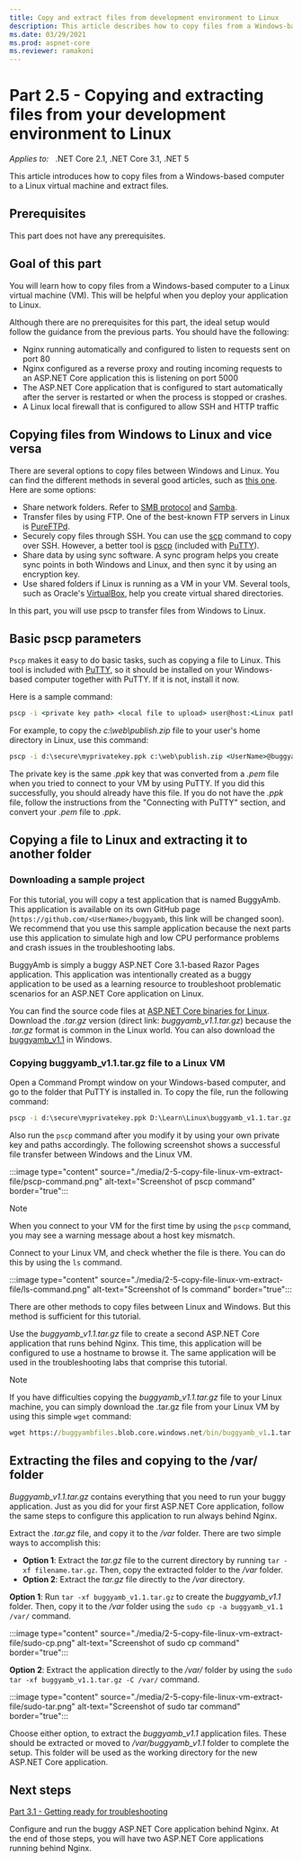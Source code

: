 ```yaml
---
title: Copy and extract files from development environment to Linux
description: This article describes how to copy files from a Windows-based computer to a Linux virtual machine and extract files.
ms.date: 03/29/2021
ms.prod: aspnet-core
ms.reviewer: ramakoni
---
```

# Part 2.5 - Copying and extracting files from your development environment to Linux

_Applies to:_ &nbsp; .NET Core 2.1, .NET Core 3.1, .NET 5  

This article introduces how to copy files from a Windows-based computer to a Linux virtual machine and extract files.

## Prerequisites

This part does not have any prerequisites.

## Goal of this part

You will learn how to copy files from a Windows-based computer to a Linux virtual machine (VM). This will be helpful when you deploy your application to Linux.

Although there are no prerequisites for this part, the ideal setup would follow the guidance from the previous parts. You should have the following:

- Nginx running automatically and configured to listen to requests sent on port 80
- Nginx configured as a reverse proxy and routing incoming requests to an ASP.NET Core application this is listening on port 5000
- The ASP.NET Core application that is configured to start automatically after the server is restarted or when the process is stopped or crashes.
- A Linux local firewall that is configured to allow SSH and HTTP traffic

## Copying files from Windows to Linux and vice versa

There are several options to copy files between Windows and Linux. You can find the different methods in several good articles, such as [this one](https://www.makeuseof.com/tag/transfer-share-files-windows-linux/). Here are some options:

- Share network folders. Refer to [SMB protocol](https://tldp.org/HOWTO/SMB-HOWTO-8.html) and [Samba](https://www.samba.org/samba/what_is_samba.html).
- Transfer files by using FTP. One of the best-known FTP servers in Linux is [PureFTPd](https://www.pureftpd.org/project/pure-ftpd/).
- Securely copy files through SSH. You can use the [scp](https://haydenjames.io/linux-securely-copy-files-using-scp/) command to copy over SSH. However, a better tool is [pscp](http://manpages.ubuntu.com/manpages/xenial/man1/pscp.1.html) (included with [PuTTY](https://www.ssh.com/ssh/putty/putty-manuals/0.68/Chapter5.html)).
- Share data by using sync software. A sync program helps you create sync points in both Windows and Linux, and then sync it by using an encryption key.
- Use shared folders if Linux is running as a VM in your VM. Several tools, such as Oracle's [VirtualBox](https://www.virtualbox.org/), help you create virtual shared directories.

In this part, you will use pscp to transfer files from Windows to Linux.

## Basic pscp parameters

`Pscp` makes it easy to do basic tasks, such as copying a file to Linux. This tool is included with [PuTTY](https://www.putty.org/), so it should be installed on your Windows-based computer together with PuTTY. If it is not, install it now.

Here is a sample command:

```cmd
pscp -i <private key path> <local file to upload> user@host:<Linux path to save>
```

For example, to copy the *c:\web\publish.zip* file to your user's home directory in Linux, use this command:

```cmd
pscp -i d:\secure\myprivatekey.ppk c:\web\publish.zip <UserName>@buggyamb:<Linux path to save>
```

The private key is the same *.ppk* key that was converted from a *.pem* file when you tried to connect to your VM by using PuTTY. If you did this successfully, you should already have this file. If you do not have the *.ppk* file, follow the instructions from the "Connecting with PuTTY" section, and convert your *.pem* file to *.ppk*.

## Copying a file to Linux and extracting it to another folder

### Downloading a sample project

For this tutorial, you will copy a test application that is named BuggyAmb. This application is available on its own GitHub page (`https://github.com/<UserName>/buggyamb`, this link will be changed soon). We recommend that you use this sample application because the next parts use this application to simulate high and low CPU performance problems and crash issues in the troubleshooting labs.

BuggyAmb is simply a buggy ASP.NET Core 3.1-based Razor Pages application. This application was intentionally created as a buggy application to be used as a learning resource to troubleshoot problematic scenarios for an ASP.NET Core application on Linux.

You can find the source code files at [ASP.NET Core binaries for Linux](https://buggyambfiles.blob.core.windows.net/bin/buggyamb_v1.1.tar.gz). Download the *.tar.gz* version (direct link: *buggyamb_v1.1.tar.gz*) because the *.tar.gz* format is common in the Linux world. You can also download the [buggyamb_v1.1](https://buggyambfiles.blob.core.windows.net/bin/buggyamb_v1.1.zip) in Windows.

### Copying buggyamb_v1.1.tar.gz file to a Linux VM

Open a Command Prompt window on your Windows-based computer, and go to the folder that PuTTY is installed in. To copy the file, run the following command:

```cmd
pscp -i d:\secure\myprivatekey.ppk D:\Learn\Linux\buggyamb_v1.1.tar.gz <UserName>@buggyamb:/home/<UserName>
```

Also run the `pscp` command after you modify it by using your own private key and paths accordingly. The following screenshot shows a successful file transfer between Windows and the Linux VM.

:::image type="content" source="./media/2-5-copy-file-linux-vm-extract-file/pscp-command.png" alt-text="Screenshot of pscp command" border="true":::

> [!NOTE]
> When you connect to your VM for the first time by using the `pscp` command, you may see a warning message about a host key mismatch.

Connect to your Linux VM, and check whether the file is there. You can do this by using the `ls` command.

:::image type="content" source="./media/2-5-copy-file-linux-vm-extract-file/ls-command.png" alt-text="Screenshot of ls command" border="true":::

There are other methods to copy files between Linux and Windows. But this method is sufficient for this tutorial.

Use the *buggyamb_v1.1.tar.gz* file to create a second ASP.NET Core application that runs behind Nginx. This time, this application will be configured to use a hostname to browse it. The same application will be used in the troubleshooting labs that comprise this tutorial.

> [!NOTE]
> If you have difficulties copying the *buggyamb_v1.1.tar.gz* file to your Linux machine, you can simply download the .tar.gz file from your Linux VM by using this simple `wget` command:

```cmd
wget https://buggyambfiles.blob.core.windows.net/bin/buggyamb_v1.1.tar.gz
```

## Extracting the files and copying to the /var/ folder

*Buggyamb_v1.1.tar.gz* contains everything that you need to run your buggy application. Just as you did for your first ASP.NET Core application, follow the same steps to configure this application to run always behind Nginx.

Extract the *.tar.gz* file, and copy it to the */var* folder. There are two simple ways to accomplish this:

- **Option 1**: Extract the *tar.gz* file to the current directory by running `tar -xf filename.tar.gz`. Then, copy the extracted folder to the */var* folder.
- **Option 2**: Extract the *tar.gz* file directly to the */var* directory.

**Option 1**: Run `tar -xf buggyamb_v1.1.tar.gz` to create the *buggyamb_v1.1* folder. Then, copy it to the */var* folder using the `sudo cp -a buggyamb_v1.1 /var/` command.

:::image type="content" source="./media/2-5-copy-file-linux-vm-extract-file/sudo-cp.png" alt-text="Screenshot of sudo cp command" border="true":::

**Option 2**: Extract the application directly to the */var/* folder by using the `sudo tar -xf buggyamb_v1.1.tar.gz -C /var/` command.

:::image type="content" source="./media/2-5-copy-file-linux-vm-extract-file/sudo-tar.png" alt-text="Screenshot of sudo tar command" border="true":::

Choose either option, to extract the *buggyamb_v1.1* application files. These should be extracted or moved to */var/buggyamb_v1.1* folder to complete the setup. This folder will be used as the working directory for the new ASP.NET Core application.

## Next steps

[Part 3.1 - Getting ready for troubleshooting](3-1-get-ready-troubleshooting.md)

Configure and run the buggy ASP.NET Core application behind Nginx. At the end of those steps, you will have two ASP.NET Core applications running behind Nginx.
